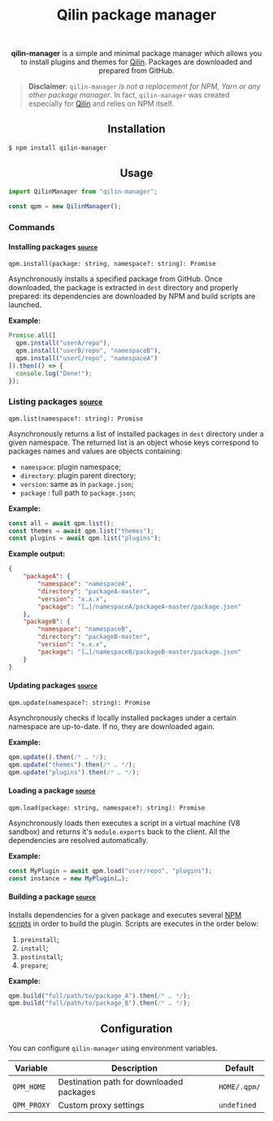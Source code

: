 <div align="center">
  <h1>Qilin package manager</h1>
  <br>

**qilin-manager** is a simple and minimal package manager which allows you to install plugins and themes for [Qilin](https://github.com/qilin-editor/qilin-app). Packages are downloaded and prepared from GitHub.
</div>

>**Disclaimer**: `qilin-manager` *is not a replacement for NPM, Yarn or any other package manager*. In fact, `qilin-manager` was created especially for [Qilin](https://github.com/qilin-editor/qilin-app) and relies on NPM itself.

<h2 align="center">Installation</h2>

```bash
$ npm install qilin-manager
```

<h2 align="center">Usage</h2>

```javascript
import QilinManager from "qilin-manager";

const qpm = new QilinManager();
```

### Commands

#### Installing packages <small><a href="https://github.com/qilin-editor/qilin-manager/blob/master/src/lib/commands/install.js">source</a></small>
`qpm.install(package: string, namespace?: string): Promise`

Asynchronously installs a specified package from GitHub. Once downloaded, the package is extracted in `dest` directory and properly prepared: its dependencies are downloaded by NPM and build scripts are launched.

**Example:**
```javascript
Promise.all([
  qpm.install("userA/repo"),
  qpm.install("userB/repo", "namespaceB"),
  qpm.install("userC/repo", "namespaceA")
]).then(() => {
  console.log("Done!");
});
```

### Listing packages <small><a href="https://github.com/qilin-editor/qilin-manager/blob/master/src/lib/commands/list.js">source</a></small>
`qpm.list(namespace?: string): Promise`

Asynchronously returns a list of installed packages in `dest` directory under a given namespace. The returned list is an object whose keys correspond to packages names and values are objects containing:
- `namespace`: plugin namespace;
- `directory`: plugin parent directory;
- `version`: same as in `package.json`;
- `package` : full path to `package.json`;

**Example:**
```javascript
const all = await qpm.list();
const themes = await qpm.list("themes");
const plugins = await qpm.list("plugins");
```

**Example output:**
```json
{
    "packageA": {
        "namespace": "namespaceA",
        "directory": "packageA-master",
        "version": "x.x.x",
        "package": "[…]/namespaceA/packageA-master/package.json"
    },
    "packageB": {
        "namespace": "namespaceB",
        "directory": "packageB-master",
        "version": "x.x.x",
        "package": "[…]/namespaceB/packageB-master/package.json"
    }
}
```

#### Updating packages <small><a href="https://github.com/qilin-editor/qilin-manager/blob/master/src/lib/commands/update.js">source</a></small>
`qpm.update(namespace?: string): Promise`

Asynchronously checks if locally installed packages under a certain namespace are up-to-date. If no, they are downloaded again.

**Example:**
```javascript
qpm.update().then(/* … */);
qpm.update("themes").then(/* … */);
qpm.update("plugins").then(/* … */);
```

#### Loading a package <small><a href="https://github.com/qilin-editor/qilin-manager/blob/master/src/lib/commands/load.js">source</a></small>
`qpm.load(package: string, namespace?: string): Promise`

Asynchronously loads then executes a script in a virtual machine (V8 sandbox) and returns it's `module.exports` back to the client. All the dependencies are resolved automatically.

**Example:**
```javascript
const MyPlugin = await qpm.load("user/repo", "plugins");
const instance = new MyPlugin(…);
```

#### Building a package <small><a href="https://github.com/qilin-editor/qilin-manager/blob/master/src/lib/commands/build.js">source</a></small>

Installs dependencies for a given package and executes several [NPM scripts](https://docs.npmjs.com/misc/scripts) in order to build the plugin. Scripts are executes in the order below:
1. `preinstall`;
2. `install`;
3. `postinstall`;
4. `prepare`;

**Example:**
```javascript
qpm.build("full/path/to/package_A").then(/* … */);
qpm.build("full/path/to/package_B").then(/* … */);
```

<h2 align="center">Configuration</h2>

You can configure `qilin-manager` using environment variables.

| Variable | Description | Default |
|----------|-------------|---------|
| `QPM_HOME` | Destination path for downloaded packages | `HOME/.qpm/` |
| `QPM_PROXY` | Custom proxy settings | `undefined` |
